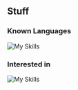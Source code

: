## Stuff

### Known Languages
![My Skills](https://skillicons.dev/icons?i=c,cpp,python)

### Interested in
![My Skills](https://skillicons.dev/icons?i=rust,kotlin)

<!--
**rmgleon/rmgleon** is a ✨ _special_ ✨ repository because its `README.md` (this file) appears on your GitHub profile.

Here are some ideas to get you started:

- 🔭 I’m currently working on ...
- 🌱 I’m currently learning ...
- 👯 I’m looking to collaborate on ...
- 🤔 I’m looking for help with ...
- 💬 Ask me about ...
- 📫 How to reach me: ...
- 😄 Pronouns: ...
- ⚡ Fun fact: ...
-->
